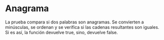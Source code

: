 # Anagrama
La prueba compara si dos palabras son anagramas. Se convierten a minúsculas, se ordenan y se verifica si las cadenas resultantes son iguales. Si es así, la función devuelve true, sino, devuelve false.
